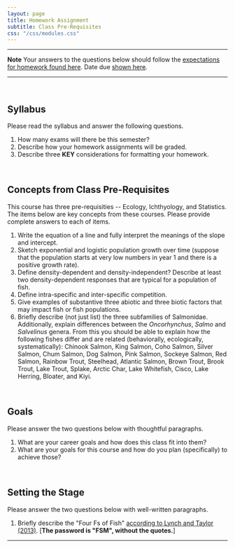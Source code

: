 ```yaml
---
layout: page
title: Homework Assignment
subtitle: Class Pre-Requisites
css: "/css/modules.css"
---
```


----

<div class="alert alert-warning">
  <strong>Note</strong> Your answers to the questions below should follow the <a href="../../resources/hwformat" target="_blank">expectations for homework found here</a>. Date due <a href="../../resources/Dates-Current" target="_blank">shown here</a>.
</div>

----

<br>

## Syllabus

Please read the syllabus and answer the following questions.

1. How many exams will there be this semester?
1. Describe how your homework assignments will be graded.
1. Describe three **KEY** considerations for formatting your homework.

<br>

## Concepts from Class Pre-Requisites

This course has three pre-requisities -- Ecology, Ichthyology, and Statistics. The items below are key concepts from these courses. Please provide complete answers to each of items.

1. Write the equation of a line and fully interpret the meanings of the slope and intercept.
1. Sketch exponential and logistic population growth over time (suppose that the population starts at very low numbers in year 1 and there is a positive growth rate).
1. Define density-dependent and density-independent? Describe at least two density-dependent responses that are typical for a population of fish.
1. Define intra-specific and inter-specific competition.
1. Give examples of substantive three abiotic and three biotic factors that may impact fish or fish populations.
1. Briefly describe (not just list) the three subfamilies of Salmonidae. Additionally, explain differences between the *Oncorhynchus*, *Salmo* and *Salvelinus* genera. From this you should be able to explain how the following fishes differ and are related (behaviorally, ecologically, systematically): Chinook Salmon, King Salmon, Coho Salmon, Silver Salmon, Chum Salmon, Dog Salmon, Pink Salmon, Sockeye Salmon, Red Salmon, Rainbow Trout, Steelhead, Atlantic Salmon, Brown Trout, Brook Trout, Lake Trout, Splake, Arctic Char, Lake Whitefish, Cisco, Lake Herring, Bloater, and Kiyi.

<br>

## Goals
Please answer the two questions below with thoughtful paragraphs.

1. What are your career goals and how does this class fit into them?
1. What are your goals for this course and how do you plan (specifically) to achieve those?

<br>

## Setting the Stage
Please answer the two questions below with well-written paragraphs.

1. Briefly describe the "Four Fs of Fish" [according to Lynch and Taylor (2013)](FourFsOfFish.pdf). [**The password is "FSM", without the quotes.**]

----

